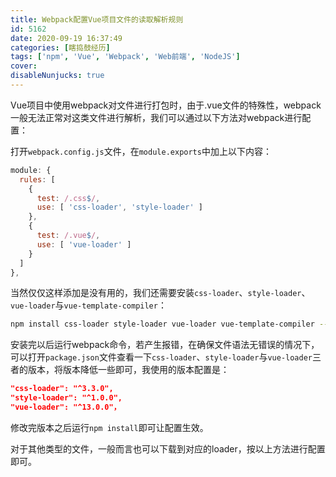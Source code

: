 ```yaml
---
title: Webpack配置Vue项目文件的读取解析规则
id: 5162
date: 2020-09-19 16:37:49
categories: [瞎捣鼓经历]
tags: ['npm', 'Vue', 'Webpack', 'Web前端', 'NodeJS']
cover: 
disableNunjucks: true
---
```


Vue项目中使用webpack对文件进行打包时，由于.vue文件的特殊性，webpack一般无法正常对这类文件进行解析，我们可以通过以下方法对webpack进行配置：

打开`webpack.config.js`文件，在`module.exports`中加上以下内容：

```js
module: {
  rules: [
    {
      test: /.css$/,
      use: [ 'css-loader', 'style-loader' ]
    },
    {
      test: /.vue$/,
      use: [ 'vue-loader' ]
    }
  ]
},
```

当然仅仅这样添加是没有用的，我们还需要安装`css-loader`、`style-loader`、`vue-loader`与`vue-template-compiler`：

```bash
npm install css-loader style-loader vue-loader vue-template-compiler --save-dev
```

安装完以后运行webpack命令，若产生报错，在确保文件语法无错误的情况下，可以打开`package.json`文件查看一下`css-loader`、`style-loader`与`vue-loader`三者的版本，将版本降低一些即可，我使用的版本配置是：

```json
"css-loader": "^3.3.0",
"style-loader": "^1.0.0",
"vue-loader": "^13.0.0"，
```

修改完版本之后运行`npm install`即可让配置生效。


对于其他类型的文件，一般而言也可以下载到对应的loader，按以上方法进行配置即可。
